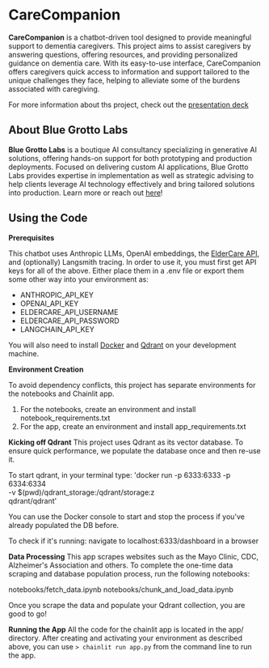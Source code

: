 # CareCompanion

**CareCompanion** is a chatbot-driven tool designed to provide meaningful support to dementia caregivers. This project aims to assist caregivers by answering questions, offering resources, and providing personalized guidance on dementia care. With its easy-to-use interface, CareCompanion offers caregivers quick access to information and support tailored to the unique challenges they face, helping to alleviate some of the burdens associated with caregiving.

For more information about ths project, check out the [presentation deck](https://docs.google.com/presentation/d/1zrOrrBTq2Cd5RdVKr2-c5a_wnLrn4y7AivLNnXa7x8U/edit?usp=drive_link)

## About Blue Grotto Labs

**Blue Grotto Labs** is a boutique AI consultancy specializing in generative AI solutions, offering hands-on support for both prototyping and production deployments. Focused on delivering custom AI applications, Blue Grotto Labs provides expertise in implementation as well as strategic advising to help clients leverage AI technology effectively and bring tailored solutions into production. Learn more or reach out [here](https://www.linkedin.com/company/blue-grotto-labs)!

## Using the Code

**Prerequisites**

This chatbot uses Anthropic LLMs, OpenAI embeddings, the [ElderCare API](https://eldercare.acl.gov/Public/Index.aspx), and (optionally) Langsmith tracing.
In order to use it, you must first get API keys for all of the above. Either place them in a .env file
or export them some other way into your environment as:

* ANTHROPIC_API_KEY
* OPENAI_API_KEY
* ELDERCARE_API_USERNAME
* ELDERCARE_API_PASSWORD
* LANGCHAIN_API_KEY

You will also need to install [Docker](https://www.docker.com/get-started/) and [Qdrant](https://qdrant.tech/) on your development machine.

**Environment Creation**

To avoid dependency conflicts, this project has separate environments for the notebooks and Chainlit app.
1. For the notebooks, create an environment and install notebook_requirements.txt
1. For the app, create an environment and install app_requirements.txt


**Kicking off Qdrant**
This project uses Qdrant as its vector database. To ensure quick performance, we populate the database once and then re-use it.

To start qdrant, in your terminal type:
'docker run -p 6333:6333 -p 6334:6334 \
    -v $(pwd)/qdrant_storage:/qdrant/storage:z \
    qdrant/qdrant'

You can use the Docker console to start and stop the process if you've already populated the DB before.

To check if it's running:
navigate to localhost:6333/dashboard in a browser


**Data Processing**
This app scrapes websites such as the Mayo Clinic, CDC, Alzheimer's Association and others. To complete the one-time data scraping and database population process, run the following notebooks:

notebooks/fetch_data.ipynb
notebooks/chunk_and_load_data.ipynb

Once you scrape the data and populate your Qdrant collection, you are good to go!

**Running the App**
All the code for the chainlit app is located in the app/ directory. After creating and activating your environment as described above, you can use
`> chainlit run app.py` from the command line to run the app.